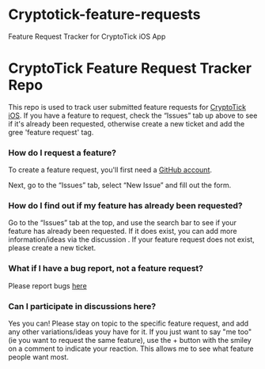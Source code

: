 # Cryptotick-feature-requests
Feature Request Tracker for CryptoTick iOS App

# CryptoTick Feature Request Tracker Repo

This repo is used to track user submitted feature requests for [CryptoTick iOS](https://cryptotick.co.uk). If you have a feature to request, check the “Issues” tab up above to see if it's already been requested, otherwise create a new ticket and add the gree 'feature request' tag.

### How do I request a feature?

To create a feature request, you'll first need a [GitHub account](https://github.com/).

Next, go to the “Issues” tab, select “New Issue” and fill out the form.

### How do I find out if my feature has already been requested?

Go to the “Issues” tab at the top, and use the search bar to see if your feature has already been requested. If it does exist, you can add more information/ideas via the discussion . If your feature request does not exist, please create a new ticket.

### What if I have a bug report, not a feature request?

Please report bugs [here](https://github.com/jclerico/Cryptotick-bugs)

### Can I participate in discussions here?

Yes you can! Please stay on topic to the specific feature request, and add any other variations/ideas youy have for it. If you just want to say "me too" (ie you want to request the same feature), use the + button with the smiley on a comment to indicate your reaction. This allows me to see what feature people want most.
